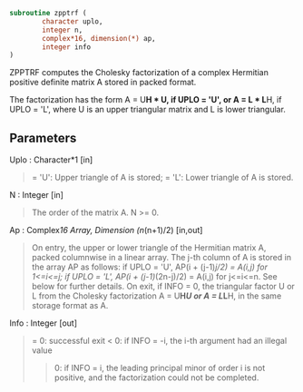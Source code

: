 ```fortran
subroutine zpptrf (
		character uplo,
		integer n,
		complex*16, dimension(*) ap,
		integer info
)
```

 ZPPTRF computes the Cholesky factorization of a complex Hermitian
 positive definite matrix A stored in packed format.

 The factorization has the form
    A = U**H * U,  if UPLO = 'U', or
    A = L  * L**H,  if UPLO = 'L',
 where U is an upper triangular matrix and L is lower triangular.

## Parameters
Uplo : Character*1 [in]
> = 'U':  Upper triangle of A is stored;
> = 'L':  Lower triangle of A is stored.

N : Integer [in]
> The order of the matrix A.  N >= 0.

Ap : Complex*16 Array, Dimension (n*(n+1)/2) [in,out]
> On entry, the upper or lower triangle of the Hermitian matrix
> A, packed columnwise in a linear array.  The j-th column of A
> is stored in the array AP as follows:
> if UPLO = 'U', AP(i + (j-1)*j/2) = A(i,j) for 1<=i<=j;
> if UPLO = 'L', AP(i + (j-1)*(2n-j)/2) = A(i,j) for j<=i<=n.
> See below for further details.
> On exit, if INFO = 0, the triangular factor U or L from the
> Cholesky factorization A = U**H*U or A = L*L**H, in the same
> storage format as A.

Info : Integer [out]
> = 0:  successful exit
> < 0:  if INFO = -i, the i-th argument had an illegal value
> > 0:  if INFO = i, the leading principal minor of order i
> is not positive, and the factorization could not be
> completed.

